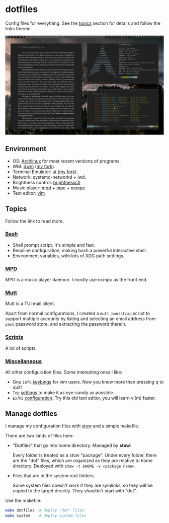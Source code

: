 # dotfiles

Config files for everything. See the [topics](#topics) section for details and follow the links therein.

![](https://github.com/OliverLew/oliverlew.github.io/blob/pictures/dwm.png?raw=true)

## Environment

- OS: [Archlinux](http://www.archlinux.org/) for most recent versions of programs.
- WM: [dwm](https://dwm.suckless.org/) ([my fork](https://github.com/OliverLew/dwm)).
- Terminal Emulator: [st](https://st.suckless.org/) ([my fork](https://github.com/OliverLew/st)).
- Network: systemd-networkd + iwd.
- Brightness control: [brightnessctl](https://github.com/Hummer12007/brightnessctl)
- Music player: [mpd](https://github.com/MusicPlayerDaemon/MPD/) + [mpc](https://github.com/MusicPlayerDaemon/mpc) + [ncmpc](https://github.com/MusicPlayerDaemon/ncmpc)
- Text editor: [vim](https://github.com/vim/vim)

## Topics

Follow the link to read more.

### [Bash](bash)

- Shell prompt script. It's simple and fast.
- Readline configuration, making bash a powerful interactive shell.
- Environment variables, with lots of XDG path settings.

### [MPD](mpd)

MPD is a music player daemon. I mostly use ncmpc as the front end.

### [Mutt](neomutt)

Mutt is a TUI mail client.

Apart from normal configurations, I created a `mutt_bootstrap` script
to support multiple accounts by listing and selecting an email address
from `pass` password store, and extracting the password therein.

### [Scripts](scripts)

A lot of scripts.

### [Miscellaneous](config)

All other configuration files. Some interesting ones I like:
- Gnu `info` [keybings](config/.config/infokey) for vim users. Now you know more than pressing q to quit!
- `Top` [settings](config/.config/procps) to make it as eye-candy as possible.
- `Ex`/`Vi` [configuration](config/.config/ex/exrc). Try this old text editor, you will learn vi(m) faster.

## Manage dotfiles

I manage my configuration files with [stow](https://www.gnu.org/software/stow/)
and a simple makefile.

There are two kinds of files here:

- "Dotfiles" that go into home directory. Managed by **stow**:

  Every folder is treated as a stow "package". Under every folder, there
  are the "dot" files, which are organized as they are relative to home
  directory. Deployed with `stow -t $HOME -v <package name>`.

- Files that are in the system root folders.

  Some system files doesn't work if they are symlinks, so they will be
  copied to the target directly. They *shouldn't* start with "dot".


Use the makefile:

```sh
make dotfiles  # deploy "dot" files
make system    # deploy system files
```
